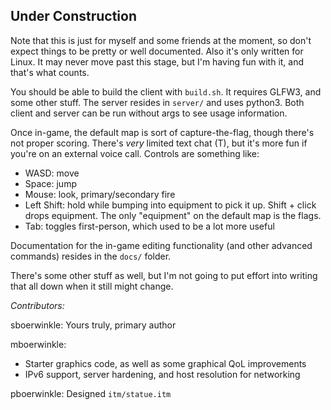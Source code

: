 
## Under Construction

Note that this is just for myself and some friends at the moment, so don't expect things to be pretty or well documented. Also it's only written for Linux. It may never move past this stage, but I'm having fun with it, and that's what counts.

You should be able to build the client with `build.sh`. It requires GLFW3, and some other stuff. The server resides in `server/` and uses python3. Both client and server can be run without args to see usage information.

Once in-game, the default map is sort of capture-the-flag, though there's not proper scoring. There's _very_ limited text chat (T), but it's more fun if you're on an external voice call. Controls are something like:

- WASD: move
- Space: jump
- Mouse: look, primary/secondary fire
- Left Shift: hold while bumping into equipment to pick it up. Shift + click drops equipment. The only "equipment" on the default map is the flags.
- Tab: toggles first-person, which used to be a lot more useful

Documentation for the in-game editing functionality (and other advanced commands) resides in the `docs/` folder.

There's some other stuff as well, but I'm not going to put effort into writing that all down when it still might change.

*Contributors:*

sboerwinkle: Yours truly, primary author

mboerwinkle:

- Starter graphics code, as well as some graphical QoL improvements
- IPv6 support, server hardening, and host resolution for networking

pboerwinkle: Designed `itm/statue.itm`

